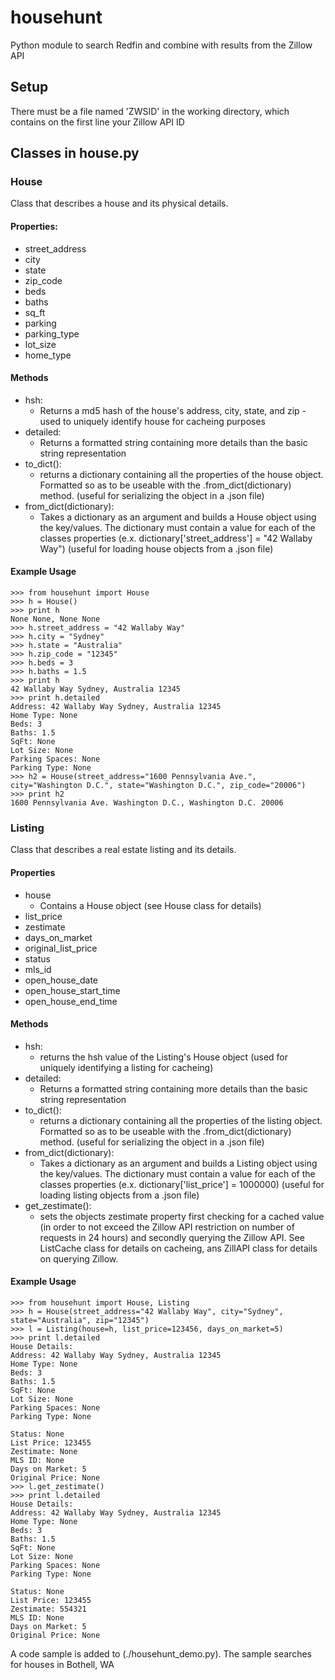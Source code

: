 # househunt

Python module to search Redfin and combine with results from the Zillow API

## Setup

There must be a file named 'ZWSID' in the working directory, which contains on the first line your Zillow API ID

## Classes in house.py

### House

Class that describes a house and its physical details.

#### Properties:

- street_address
- city
- state
- zip_code
- beds
- baths
- sq_ft
- parking
- parking_type
- lot_size
- home_type

#### Methods

- hsh:
  - Returns a md5 hash of the house's address, city, state, and zip - used to uniquely identify house for cacheing purposes
- detailed:
  - Returns a formatted string containing more details than the basic string representation
- to_dict():
  - returns a dictionary containing all the properties of the house object. Formatted so as to be useable with the .from_dict(dictionary) method. (useful for serializing the object in a .json file)
- from_dict(dictionary):
  - Takes a dictionary as an argument and builds a House object using the key/values. The dictionary must contain a value for each of the classes properties (e.x. dictionary['street_address'] = "42 Wallaby Way") (useful for loading house objects from a .json file)

#### Example Usage

```
>>> from househunt import House
>>> h = House()
>>> print h
None None, None None
>>> h.street_address = "42 Wallaby Way"
>>> h.city = "Sydney"
>>> h.state = "Australia"
>>> h.zip_code = "12345"
>>> h.beds = 3
>>> h.baths = 1.5
>>> print h
42 Wallaby Way Sydney, Australia 12345
>>> print h.detailed
Address: 42 Wallaby Way Sydney, Australia 12345
Home Type: None
Beds: 3
Baths: 1.5
SqFt: None
Lot Size: None
Parking Spaces: None
Parking Type: None
>>> h2 = House(street_address="1600 Pennsylvania Ave.", city="Washington D.C.", state="Washington D.C.", zip_code="20006")
>>> print h2
1600 Pennsylvania Ave. Washington D.C., Washington D.C. 20006
```

### Listing

Class that describes a real estate listing and its details.

#### Properties

- house
  - Contains a House object (see House class for details)
- list_price
- zestimate
- days_on_market
- original_list_price
- status
- mls_id
- open_house_date
- open_house_start_time
- open_house_end_time
 
#### Methods

- hsh:
  - returns the hsh value of the Listing's House object (used for uniquely identifying a listing for cacheing)
- detailed:
  - Returns a formatted string containing more details than the basic string representation
- to_dict():
  - returns a dictionary containing all the properties of the listing object. Formatted so as to be useable with the .from_dict(dictionary) method. (useful for serializing the object in a .json file)
- from_dict(dictionary):
  - Takes a dictionary as an argument and builds a Listing object using the key/values. The dictionary must contain a value for each of the classes properties (e.x. dictionary['list_price'] = 1000000) (useful for loading listing objects from a .json file)
- get_zestimate():
  - sets the objects zestimate property first checking for a cached value (in order to not exceed the Zillow API restriction on number of requests in 24 hours) and secondly querying the Zillow API. See ListCache class for details on cacheing, ans ZillAPI class for details on querying Zillow.

#### Example Usage

```
>>> from househunt import House, Listing
>>> h = House(street_address="42 Wallaby Way", city="Sydney", state="Australia", zip="12345")
>>> l = Listing(house=h, list_price=123456, days_on_market=5)
>>> print l.detailed
House Details:
Address: 42 Wallaby Way Sydney, Australia 12345
Home Type: None
Beds: 3
Baths: 1.5
SqFt: None
Lot Size: None
Parking Spaces: None
Parking Type: None

Status: None
List Price: 123455
Zestimate: None
MLS ID: None
Days on Market: 5
Original Price: None
>>> l.get_zestimate()
>>> print l.detailed
House Details:
Address: 42 Wallaby Way Sydney, Australia 12345
Home Type: None
Beds: 3
Baths: 1.5
SqFt: None
Lot Size: None
Parking Spaces: None
Parking Type: None

Status: None
List Price: 123455
Zestimate: 554321
MLS ID: None
Days on Market: 5
Original Price: None
```

A code sample is added to (./househunt_demo.py). The sample searches for houses in Bothell, WA
